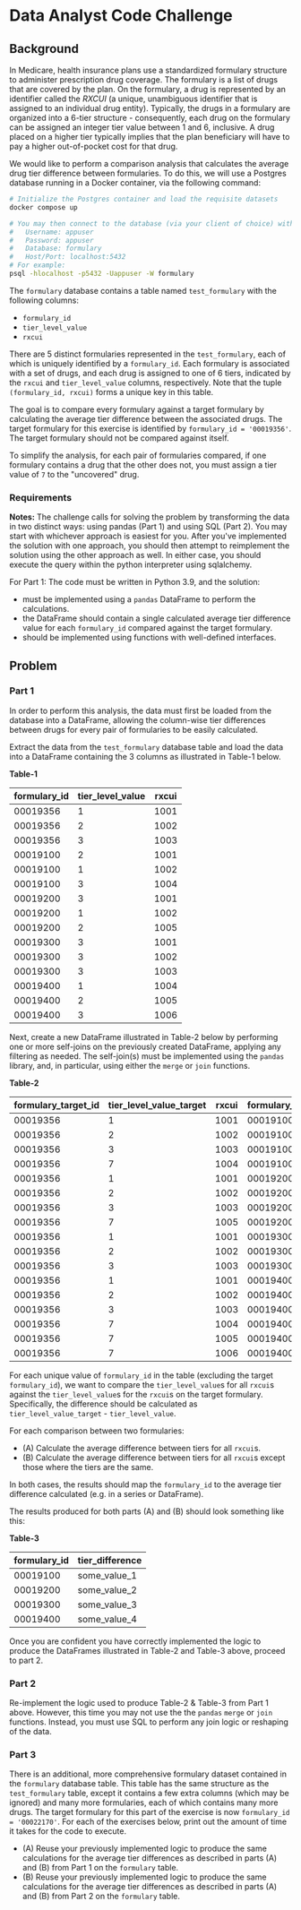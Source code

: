 # Data Analyst Code Challenge

## Background

In Medicare, health insurance plans use a standardized formulary structure to administer prescription drug coverage. The formulary is a list of drugs that are covered by the plan. On the formulary, a drug is represented by an identifier called the _RXCUI_ (a unique, unambiguous identifier that is assigned to an individual drug entity). Typically, the drugs in a formulary are organized into a 6-tier structure - consequently, each drug on the formulary can be assigned an integer tier value between 1 and 6, inclusive. A drug placed on a higher tier typically implies that the plan beneficiary will have to pay a higher out-of-pocket cost for that drug.

We would like to perform a comparison analysis that calculates the average drug tier difference between formularies. To do this, we will use a Postgres database running in a Docker container, via the following command:
```bash
# Initialize the Postgres container and load the requisite datasets
docker compose up

# You may then connect to the database (via your client of choice) with the following credentials:
#   Username: appuser
#   Password: appuser
#   Database: formulary
#   Host/Port: localhost:5432
# For example:
psql -hlocalhost -p5432 -Uappuser -W formulary
```

The `formulary` database contains a table named `test_formulary` with the following columns:

* `formulary_id`
* `tier_level_value`
* `rxcui`

There are 5 distinct formularies represented in the `test_formulary`, each of which is uniquely identified by a `formulary_id`. Each formulary is associated with a set of drugs, and each drug is assigned to one of 6 tiers, indicated by the `rxcui` and `tier_level_value` columns, respectively. Note that the tuple `(formulary_id, rxcui)` forms a unique key in this table.

The goal is to compare every formulary against a target formulary by calculating the average tier difference between the associated drugs. The target formulary for this exercise is identified by `formulary_id = '00019356'`. The target formulary should not be compared against itself.

To simplify the analysis, for each pair of formularies compared, if one formulary contains a drug that the other does not, you must assign a tier value of `7` to the "uncovered" drug.

### Requirements

**Notes:**
The challenge calls for solving the problem by transforming the data in two distinct ways: using pandas (Part 1) and using SQL (Part 2). You may start with whichever approach
is easiest for you.  After you've implemented the solution with one approach, you should then attempt to reimplement the solution using the other
approach as well. In either case, you should execute the query within the python interpreter using sqlalchemy.

For Part 1:
The code must be written in Python 3.9, and the solution:
- must be implemented using a `pandas` DataFrame to perform the calculations.
- the DataFrame should contain a single calculated average tier difference value for each `formulary_id` compared against the target formulary.
- should be implemented using functions with well-defined interfaces.


## Problem

### Part 1

In order to perform this analysis, the data must first be loaded from the database into a DataFrame, allowing the column-wise tier differences between drugs for every pair of formularies to be easily calculated.

Extract the data from the `test_formulary` database table and load the data into a DataFrame containing the 3 columns as illustrated in Table-1 below.

__Table-1__

formulary\_id | tier\_level\_value | rxcui
------------- | ------------------ | -----
00019356 | 1 | 1001
00019356 | 2 | 1002
00019356 | 3 | 1003
00019100 | 2 | 1001
00019100 | 1 | 1002
00019100 | 3 | 1004
00019200 | 3 | 1001
00019200 | 1 | 1002
00019200 | 2 | 1005
00019300 | 3 | 1001
00019300 | 3 | 1002
00019300 | 3 | 1003
00019400 | 1 | 1004
00019400 | 2 | 1005
00019400 | 3 | 1006


Next, create a new DataFrame illustrated in Table-2 below by performing one or more self-joins on the previously created DataFrame, applying any filtering as needed. The self-join(s) must be implemented using the `pandas` library, and, in particular, using either the `merge` or `join` functions.

__Table-2__

formulary\_target\_id | tier\_level\_value\_target | rxcui | formulary\_id | tier\_level\_value
--------------------- | -------------------------- | ----- | ------------- | ------------------
00019356 | 1 | 1001 | 00019100 | 2
00019356 | 2 | 1002 | 00019100 | 1
00019356 | 3 | 1003 | 00019100 | 7
00019356 | 7 | 1004 | 00019100 | 3
00019356 | 1 | 1001 | 00019200 | 3
00019356 | 2 | 1002 | 00019200 | 1
00019356 | 3 | 1003 | 00019200 | 7
00019356 | 7 | 1005 | 00019200 | 2
00019356 | 1 | 1001 | 00019300 | 3
00019356 | 2 | 1002 | 00019300 | 3
00019356 | 3 | 1003 | 00019300 | 3
00019356 | 1 | 1001 | 00019400 | 7
00019356 | 2 | 1002 | 00019400 | 7
00019356 | 3 | 1003 | 00019400 | 7
00019356 | 7 | 1004 | 00019400 | 1
00019356 | 7 | 1005 | 00019400 | 2
00019356 | 7 | 1006 | 00019400 | 3


For each unique value of `formulary_id` in the table (excluding the target `formulary_id`), we want to compare the `tier_level_value`s for all `rxcui`s against the `tier_level_value`s for the `rxcui`s on the target formulary.  Specifically, the difference should be calculated as `tier_level_value_target` - `tier_level_value`.

For each comparison between two formularies:
* (A) Calculate the average difference between tiers for all `rxcui`s.
* (B) Calculate the average difference between tiers for all `rxcui`s except those where the tiers are the same.

In both cases, the results should map the `formulary_id` to the average tier difference calculated (e.g. in a series or DataFrame).

The results produced for both parts (A) and (B) should look something like this:

__Table-3__

formulary\_id | tier\_difference
------------- | ----------------
00019100 | some_value_1
00019200 | some_value_2
00019300 | some_value_3
00019400 | some_value_4


Once you are confident you have correctly implemented the logic to produce the DataFrames illustrated in Table-2 and Table-3 above, proceed to part 2.

### Part 2
Re-implement the logic used to produce Table-2 & Table-3 from Part 1 above. However, this time you may not use the the `pandas` `merge` or `join` functions.  Instead, you must use SQL to perform any join logic or reshaping of the data.

### Part 3

There is an additional, more comprehensive formulary dataset contained in the `formulary` database table.  This table has the same structure as the `test_formulary` table, except it contains a few extra columns (which may be ignored) and many more formularies, each of which contains many more drugs.
The target formulary for this part of the exercise is now `formulary_id = '00022170'`.  For each of the exercises below, print out the amount of time it takes for the code to execute.
* (A) Reuse your previously implemented logic to produce the same calculations for the average tier differences as described in parts (A) and (B) from Part 1 on the `formulary` table.
* (B) Reuse your previously implemented logic to produce the same calculations for the average tier differences as described in parts (A) and (B) from Part 2 on the `formulary` table.
